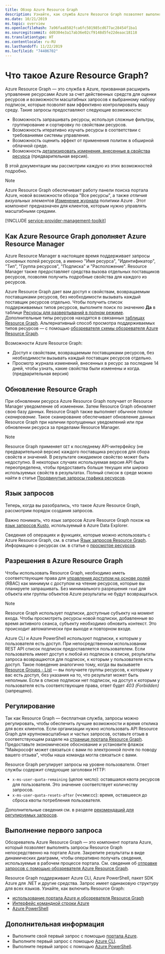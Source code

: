 ```yaml
---
title: Обзор Azure Resource Graph
description: Узнайте, как служба Azure Resource Graph позволяет выполнять сложные запросы ресурсов в нужном масштабе в подписках и клиентах.
ms.date: 10/21/2019
ms.topic: overview
ms.openlocfilehash: 7a96faa8502fca6fc501985cd677ac28454f1ba1
ms.sourcegitcommit: dd0304e3a17ab36e02cf9148d5fe22deaac18118
ms.translationtype: HT
ms.contentlocale: ru-RU
ms.lasthandoff: 11/22/2019
ms.locfileid: "74406702"
---
```

# <a name="what-is-azure-resource-graph"></a>Что такое Azure Resource Graph?

Azure Resource Graph — это служба в Azure, призванная расширить управление ресурсами Azure за счет действенных средств для оценки ресурсов и возможности масштабных запросов к выбранному набору подписок, которые позволят вам эффективно контролировать вашу среду. Такие запросы предоставляют следующие возможности:

- Возможность запрашивать ресурсы, используя сложные фильтры, группирование и сортировку по свойствам ресурсов.
- Возможность итеративно изучать ресурсы в соответствии с требованиями системы управления.
- Возможность оценить эффект от применения политик в обширной облачной среде.
- Возможность [детализировать изменения, внесенные в свойства ресурса](./how-to/get-resource-changes.md) (предварительная версия).

В этой документации мы рассмотрим каждую из этих возможностей подробно.

> [!NOTE]
> Azure Resource Graph обеспечивает работу панели поиска портала Azure, новой возможности обзора "Все ресурсы", а также _отличия визуальных элементов_ [Изменение журнала](../policy/how-to/determine-non-compliance.md#change-history-preview) политики Azure
> . Этот компонент предназначен для клиентов, которым нужно управлять масштабными средами.

[!INCLUDE [service-provider-management-toolkit](../../../includes/azure-lighthouse-supported-service.md)]

## <a name="how-does-resource-graph-complement-azure-resource-manager"></a>Как Azure Resource Graph дополняет Azure Resource Manager

Azure Resource Manager в настоящее время поддерживает запросы основных полей ресурсов, а именно "Имя ресурса", "Идентификатор", "Тип", "Группа ресурсов", "Подписка" и "Расположение". Resource Manager также предоставляет средства вызова отдельных поставщиков ресурсов, позволяя получить подробные свойства для каждого из ресурсов.

Azure Resource Graph дает вам доступ к свойствам, возвращаемым поставщиками ресурсов, без необходимости вызывать каждый поставщик ресурсов отдельно. Чтобы получить список поддерживаемых типов ресурсов, выполните поиск по значению **Да** в таблице [Ресурсы для развертываний в полном режиме](../../azure-resource-manager/complete-mode-deletion.md). Дополнительные типы ресурсов находятся в связанных [таблицах Resource Graph](./concepts/query-language.md#resource-graph-tables). Альтернативный способ просмотра поддерживаемых типов ресурсов — с помощью [обозревателя схемы обозревателя Azure Resource Graph](./first-query-portal.md#schema-browser).

Возможности Azure Resource Graph:

- Доступ к свойствам, возвращаемым поставщиками ресурсов, без необходимости вызывать каждый поставщик ресурсов отдельно.
- Просмотр журнала изменений, внесенных в ресурс за последние 14 дней, чтобы узнать, какие свойства были изменены и когда. (предварительная версия)

## <a name="how-resource-graph-is-kept-current"></a>Обновление Resource Graph

При обновлении ресурса Azure Resource Graph получает от Resource Manager уведомление об изменении.
Затем Resource Graph обновляет свою базу данных. Resource Graph также выполняет обычное _полное сканирование_. Такое сканирование обеспечивает обновление данных Resource Graph при наличии пропущенных уведомлений или при обновлении ресурса за пределами Resource Manager.

> [!NOTE]
> Resource Graph применяет `GET` к последнему API-интерфейсу (не предварительной версии) каждого поставщика ресурсов для сбора свойств и значений. В результате ожидаемое свойство может быть недоступно. В некоторых случаях используемая версия API была переопределена, чтобы предоставить больше текущих или широко используемых свойств в результатах. Полный список в среде можно найти в статье [Продвинутые запросы графика ресурсов](./samples/advanced.md#apiversion).

## <a name="the-query-language"></a>Язык запросов

Теперь, когда вы разобрались, что такое Azure Resource Graph, рассмотрим порядок создания запросов.

Важно понимать, что язык запросов Azure Resource Graph похож на [язык запросов Kusto](../../data-explorer/data-explorer-overview.md), используемый в Azure Data Explorer.

Сведения об операциях и функциях, которые можно использовать с Azure Resource Graph, см. в статье [Язык запросов Resource Graph](./concepts/query-language.md).
Информацию о ресурсах см. в статье о [просмотре ресурсов](./concepts/explore-resources.md).

## <a name="permissions-in-azure-resource-graph"></a>Разрешения в Azure Resource Graph

Чтобы использовать Resource Graph, необходимо иметь соответствующие права для [управления доступом на основе ролей](../../role-based-access-control/overview.md) (RBAC) как минимум с доступом на чтение ресурсов, которые вы планируете запрашивать. Без минимального разрешения `read` для объекта или группы объектов Azure результаты не будут возвращаться.

> [!NOTE]
> Resource Graph использует подписки, доступные субъекту на момент входа. Чтобы просмотреть ресурсы новой подписки, добавленные во время активного сеанса, субъекту необходимо обновить контекст. Это происходит автоматически при выходе и повторном входе.

Azure CLI и Azure PowerShell используют подписки, к которым у пользователя есть доступ. При непосредственном использовании REST API список подписок предоставляется пользователем. Если пользователь имеет доступ к любой из подписок в списке, результаты запроса возвращаются для подписок, к которым у пользователя есть доступ. Такое поведение аналогично тому, когда вы вызываете [Resource Groups - List](/rest/api/resources/resourcegroups/list) — вы получаете группы ресурсов, к которым у вас есть доступ, без указания на то, что результат может быть неполным.
Если в списке подписки нет подписок, на доступ к которым у пользователя есть соответствующие права, ответ будет _403 (Forbidden)_ (запрещено).

## <a name="throttling"></a>Регулирование

Так как Resource Graph — бесплатная служба, запросы можно регулировать, чтобы обеспечить лучшие возможности и время отклика для всех клиентов. Если организации нужно использовать API Resource Graph для крупномасштабных и частых запросов, оставьте отзыв в соответствующем разделе на [странице портала Resource Graph](https://portal.azure.com/#blade/Microsoft_Azure_Policy/PolicyMenuBlade/ResourceGraph).
Предоставьте экономическое обоснование и установите флажок "Майкрософт может связаться с вами по электронной почте по поводу вашего отзыва", чтобы наша команда могла связаться с вами.

Resource Graph регулирует запросы на уровне пользователя. Ответ службы содержит следующие заголовки HTTP:

- `x-ms-user-quota-remaining` (целое число): оставшаяся квота ресурсов для пользователя. Это значение соответствует количеству запросов.
- `x-ms-user-quota-resets-after` (чч:мм:сс): время, оставшееся до сброса квоты потребления пользователя.

Дополнительные сведения см. в разделе [рекомендаций для регулируемых запросов](./concepts/guidance-for-throttled-requests.md).

## <a name="running-your-first-query"></a>Выполнение первого запроса

Обозреватель Azure Resource Graph — это компонент портала Azure, который позволяет выполнять запросы Resource Graph непосредственно на портале Azure. Закрепите результаты в виде динамических диаграмм, чтобы оперативно получать сведения, используемые в рабочем процессе портала. См. сведения об [отправке запросов с помощью обозревателя Azure Resource Graph](first-query-portal.md).

Resource Graph поддерживает Azure CLI, Azure PowerShell, пакет SDK Azure для .NET и другие средства. Запрос имеет одинаковую структуру для всех языков. Узнайте, как включить Resource Graph:

- [использование портала Azure и обозревателя Resource Graph](first-query-portal.md) 
- [Интерфейс командной строки Azure](first-query-azurecli.md#add-the-resource-graph-extension)
- [Azure PowerShell](first-query-powershell.md#add-the-resource-graph-module)

## <a name="next-steps"></a>Дополнительная информация

- Выполните свой первый запрос с помощью [портала Azure](first-query-portal.md).
- Выполните первый запрос с помощью [Azure CLI](first-query-azurecli.md).
- Выполните первый запрос с помощью [Azure PowerShell](first-query-powershell.md).